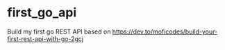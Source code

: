 # first_go_api
Build my first go REST API based on https://dev.to/moficodes/build-your-first-rest-api-with-go-2gcj

